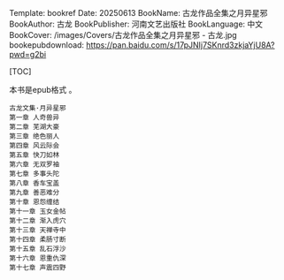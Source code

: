 Template: bookref
Date: 20250613
BookName: 古龙作品全集之月异星邪
BookAuthor: 古龙
BookPublisher: 河南文艺出版社
BookLanguage: 中文
BookCover: /images/Covers/古龙作品全集之月异星邪 - 古龙.jpg
bookepubdownload: https://pan.baidu.com/s/17pJNIj7SKnrd3zkjaYjU8A?pwd=g2bi


[TOC]

本书是epub格式 。


```
古龙文集·月异星邪
第一章 人奇兽异
第二章 芜湖大豪
第三章 绝色丽人
第四章 风云际会
第五章 快刀如林
第六章 无双罗袖
第七章 多事头陀
第八章 香车宝盖
第九章 善恶难分
第十章 恩怨缠结
第十一章 玉女金帖
第十二章 渐入虎穴
第十三章 天禅寺中
第十四章 柔肠寸断
第十五章 乱石浮沙
第十六章 恩重仇深
第十七章 声震四野
```